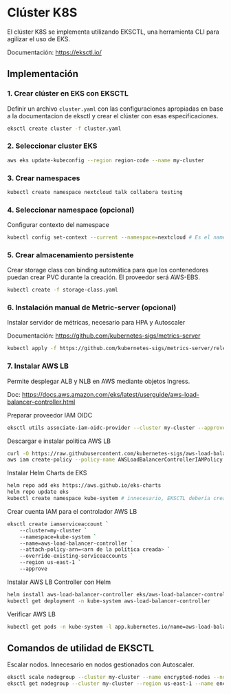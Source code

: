 # Clúster K8S

El clúster K8S se implementa utilizando EKSCTL, una herramienta CLI para agilizar el uso de EKS.

Documentación: <https://eksctl.io/>

## Implementación

### 1. Crear clúster en EKS con EKSCTL

Definir un archivo `cluster.yaml` con las configuraciones apropiadas en base a la documentacion de eksctl y crear el clúster con esas especificaciones.

```bash
eksctl create cluster -f cluster.yaml
```

### 2. Seleccionar cluster EKS

```bash
aws eks update-kubeconfig --region region-code --name my-cluster
```

### 3. Crear namespaces

```bash
kubectl create namespace nextcloud talk collabora testing
```

### 4. Seleccionar namespace (opcional)

Configurar contexto del namespace

 ```bash
 kubectl config set-context --current --namespace=nextcloud # Es el namespace que más usaremos
 ```

### 5. Crear almacenamiento persistente

Crear storage class con binding automática para que los contenedores puedan crear PVC durante la creación. El proveedor será AWS-EBS.

```bash
kubectl create -f storage-class.yaml
```

### 6. Instalación manual de Metric-server (opcional)

Instalar servidor de métricas, necesario para HPA y Autoscaler

Documentación: <https://github.com/kubernetes-sigs/metrics-server>

```bash
kubectl apply -f https://github.com/kubernetes-sigs/metrics-server/releases/download/v0.7.0.2/components.yaml # innecesario, EKSCTL debería instalarlo
```

### 7. Instalar AWS LB

Permite desplegar ALB y NLB en AWS mediante objetos Ingress.

Doc: <https://docs.aws.amazon.com/eks/latest/userguide/aws-load-balancer-controller.html>

Preparar proveedor IAM OIDC

```bash
eksctl utils associate-iam-oidc-provider --cluster my-cluster --approve # innecesario, EKSCTL debería instalarlo
```

Descargar e instalar política AWS LB

```bash
curl -O https://raw.githubusercontent.com/kubernetes-sigs/aws-load-balancer-controller/v2.12.0/docs/install/iam_policy.json
aws iam create-policy --policy-name AWSLoadBalancerControllerIAMPolicy --policy-document file://iam_policy.json
```

Instalar Helm Charts de EKS

```bash
helm repo add eks https://aws.github.io/eks-charts
helm repo update eks
kubectl create namespace kube-system # innecesario, EKSCTL debería crearlo
```

Crear cuenta IAM para el controlador AWS LB

```bash
eksctl create iamserviceaccount `
    --cluster=my-cluster `
    --namespace=kube-system `
    --name=aws-load-balancer-controller `
    --attach-policy-arn=<arn de la política creada> `
    --override-existing-serviceaccounts `
    --region us-east-1 `
    --approve
```

Instalar AWS LB Controller con Helm

```bash
helm install aws-load-balancer-controller eks/aws-load-balancer-controller -n kube-system --set clusterName=my-cluster --set serviceAccount.create=false --set serviceAccount.name=aws-load-balancer-controller
kubectl get deployment -n kube-system aws-load-balancer-controller
```

Verificar AWS LB

```bash
kubectl get pods -n kube-system -l app.kubernetes.io/name=aws-load-balancer-controller
```

## Comandos de utilidad de EKSCTL

Escalar nodos. Innecesario en nodos gestionados con Autoscaler.

```bash
eksctl scale nodegroup --cluster my-cluster --name encrypted-nodes --nodes=3
eksctl get nodegroup --cluster my-cluster --region us-east-1 --name encrypted-nodes
```
